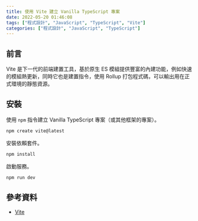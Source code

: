 ```yaml
---
title: 使用 Vite 建立 Vanilla TypeScript 專案
date: 2022-05-20 01:46:08
tags: ["程式設計", "JavaScript", "TypeScript", "Vite"]
categories: ["程式設計", "JavaScript", "TypeScript"]
---
```


## 前言

Vite 是下一代的前端建置工具，基於原生 ES 模組提供豐富的內建功能，例如快速的模組熱更新，同時它也是建置指令，使用 Rollup 打包程式碼，可以輸出用在正式環境的靜態資源。

## 安裝

使用 `npm` 指令建立 Vanilla TypeScript 專案（或其他框架的專案）。

```BASH
npm create vite@latest
```

安裝依賴套件。

```BASH
npm install
```

啟動服務。

```BASH
npm run dev
```

## 參考資料

- [Vite](https://vitejs.dev/guide/)

